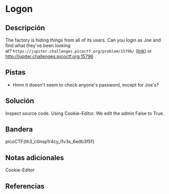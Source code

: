 # Logon

## Descripción
The factory is hiding things from all of its users. Can you login as Joe and find what they've been looking at? `https://jupiter.challenges.picoctf.org/problem/15796/` ([link](https://jupiter.challenges.picoctf.org/problem/15796/)) or http://jupiter.challenges.picoctf.org:15796

## Pistas
- Hmm it doesn't seem to check anyone's password, except for Joe's?
## Solución
Inspect source code.
Using Cookie-Editor. 
We edit the admin False to True.
## Bandera
picoCTF{th3_c0nsp1r4cy_l1v3s_6edb3f5f}

## Notas adicionales
Cookie-Editor
## Referencias

